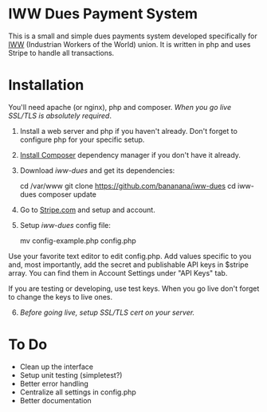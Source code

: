 # IWW Dues Payment System

This is a small and simple dues payments system developed specifically for [IWW](iww.org) (Industrian Workers of the World) union. It is written in php and uses Stripe to handle all transactions.

# Installation

You'll need apache (or nginx), php and composer. *When you go live SSL/TLS is absolutely required*.

1) Install a web server and php if you haven't already. Don't forget to configure php for your specific setup.

2) [Install Composer](https://getcomposer.org/doc/00-intro.md#globally) dependency manager if you don't have it already. 

3) Download *iww-dues* and get its dependencies:

    cd /var/www
    git clone https://github.com/bananana/iww-dues
    cd iww-dues
    composer update

4) Go to [Stripe.com](https://stripe.com/) and setup and account.

5) Setup *iww-dues* config file:

    mv config-example.php config.php

Use your favorite text editor to edit config.php. Add values specific to you and, most importantly, add the secret and publishable API keys in $stripe array. You can find them in Account Settings under "API Keys" tab. 

If you are testing or developing, use test keys. When you go live don't forget to change the keys to live ones.

6) *Before going live, setup SSL/TLS cert on your server.*

# To Do

- Clean up the interface
- Setup unit testing (simpletest?)
- Better error handling
- Centralize all settings in config.php
- Better documentation



